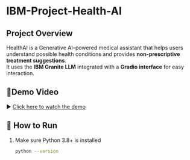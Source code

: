 # IBM-Project-Health-AI
## Project Overview
HealthAI is a Generative AI–powered medical assistant that helps users understand possible health conditions and provides **non-prescriptive treatment suggestions**.  
It uses the **IBM Granite LLM** integrated with a **Gradio interface** for easy interaction.

## 🎥Demo Video
▶️ [Click here to watch the demo](https://drive.google.com/file/d/1GBle_Klf2jUYz6OecbYKHjsvnCBM8EJV/view?usp=drive_link)

## 🚀 How to Run
1. Make sure Python 3.8+ is installed  
   ```bash
   python --version
